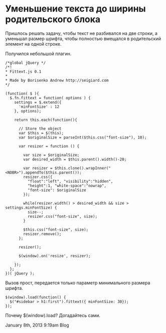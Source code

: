 # Уменьшение текста до ширины родительского блока

Пришлось решать задачу, чтобы текст не разбивался на две строки, а
уменьшал размер шрифта, чтобы полностью вмещался в родительский элемент
на одной строке.

Получился небольшой плагин.

    /*global jQuery */
    /*! 
    * Fittext.js 0.1
    *
    * Made by Borisenko Andrew http://seigiard.com
    */

    (function( $ ){
      $.fn.fittext = function( options ) {
        settings = $.extend({
          'minFontSize' : 12
        }, options);
      
        return this.each(function(){

          // Store the object
          var $this = $(this); 
          var $originalSize = parseInt($this.css("font-size"), 10);
            
          var resizer = function () {

            var size = $originalSize;
            var desired_width = $this.parent().width()-20;

            var resizer = $this.clone().wrapInner("<NOBR>").appendTo($this.parent());
            resizer.css({
              "float":"left", "visibility":"hidden", 
              "height":1, "white-space":"nowrap", 
              "font-size": $originalSize
            });

            while(resizer.width() > desired_width && size > settings.minFontSize) {
              size--;
              resizer.css("font-size", size);
            }

            $this.css("font-size", size);
            resizer.remove();
          };

          resizer();

          $(window).on('resize', resizer);

        });
      };
    })( jQuery );

Вызов прост, передается только параметр минимального размера шрифта.

    $(window).load(function() {
      $("#sidebar > h1:first").fittext({ minFontSize: 30});
    });

Почему $(window).load? Догадайтесь сами.

<span id="timestamp"> January 8th, 2013 9:19am </span> <span
class="tag">Blog</span>
